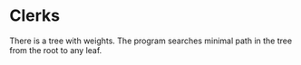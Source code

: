 # Clerks

There is a tree with weights. The program searches minimal path in the tree from the root to any leaf.
